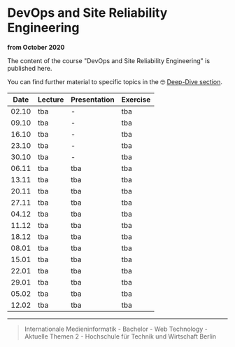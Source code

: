 # DevOps and Site Reliability Engineering

__from October 2020__

The content of the course "DevOps and Site Reliability Engineering" is published here.

You can find further material to specific topics in the 🤓 [Deep-Dive section](./deep-dive/README.md).

| Date  |  Lecture      | Presentation  | Exercise    |
|:-----:|-              |-              |-            |
| 02.10 |tba|-|tba|
| 09.10 |tba|-|tba|
| 16.10 |tba|-|tba|
| 23.10 |tba|-|tba|
| 30.10 |tba|-|tba|
| 06.11 |tba|tba|tba|
| 13.11 |tba|tba|tba|
| 20.11 |tba|tba|tba|
| 27.11 |tba|tba|tba|
| 04.12 |tba|tba|tba|
| 11.12 |tba|tba|tba|
| 18.12 |tba|tba|tba|
| 08.01 |tba|tba|tba|
| 15.01 |tba|tba|tba|
| 22.01 |tba|tba|tba|
| 29.01 |tba|tba|tba|
| 05.02 |tba|tba|tba|
| 12.02 |tba|tba|tba|

---

> Internationale Medieninformatik - Bachelor -
> Web Technology - Aktuelle Themen 2 -
> Hochschule für Technik und Wirtschaft Berlin
